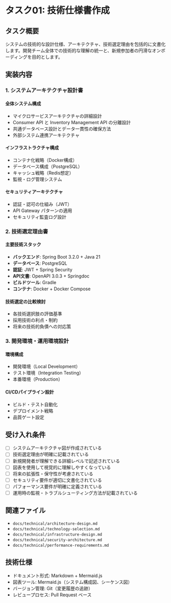 # タスク01: 技術仕様書作成

## タスク概要
システムの技術的な設計仕様、アーキテクチャ、技術選定理由を包括的に文書化します。開発チーム全体での技術的な理解の統一と、新規参加者の円滑なオンボーディングを目的とします。

## 実装内容

### 1. システムアーキテクチャ設計書
#### 全体システム構成
- マイクロサービスアーキテクチャの詳細設計
- Consumer API と Inventory Management API の分離設計
- 共通データベース設計とデータ一貫性の確保方法
- 外部システム連携アーキテクチャ

#### インフラストラクチャ構成
- コンテナ化戦略（Docker構成）
- データベース構成（PostgreSQL）
- キャッシュ戦略（Redis想定）
- 監視・ログ管理システム

#### セキュリティアーキテクチャ
- 認証・認可の仕組み（JWT）
- API Gateway パターンの適用
- セキュリティ監査ログ設計

### 2. 技術選定理由書
#### 主要技術スタック
- **バックエンド**: Spring Boot 3.2.0 + Java 21
- **データベース**: PostgreSQL
- **認証**: JWT + Spring Security
- **API文書**: OpenAPI 3.0.3 + Springdoc
- **ビルドツール**: Gradle
- **コンテナ**: Docker + Docker Compose

#### 技術選定の比較検討
- 各技術選択肢の評価基準
- 採用技術の利点・制約
- 将来の技術的負債への対応策

### 3. 開発環境・運用環境設計
#### 環境構成
- 開発環境（Local Development）
- テスト環境（Integration Testing）
- 本番環境（Production）

#### CI/CDパイプライン設計
- ビルド・テスト自動化
- デプロイメント戦略
- 品質ゲート設定

## 受け入れ条件
- [ ] システムアーキテクチャ図が作成されている
- [ ] 技術選定理由が明確に記載されている
- [ ] 新規開発者が理解できる詳細レベルで記述されている
- [ ] 図表を使用して視覚的に理解しやすくなっている
- [ ] 将来の拡張性・保守性が考慮されている
- [ ] セキュリティ要件が適切に文書化されている
- [ ] パフォーマンス要件が明確に定義されている
- [ ] 運用時の監視・トラブルシューティング方法が記載されている

## 関連ファイル
- `docs/technical/architecture-design.md`
- `docs/technical/technology-selection.md`
- `docs/technical/infrastructure-design.md`
- `docs/technical/security-architecture.md`
- `docs/technical/performance-requirements.md`

## 技術仕様
- ドキュメント形式: Markdown + Mermaid.js
- 図表ツール: Mermaid.js（システム構成図、シーケンス図）
- バージョン管理: Git（変更履歴の追跡）
- レビュープロセス: Pull Request ベース